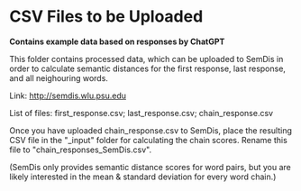 # CSV Files to be Uploaded

**Contains example data based on responses by ChatGPT**

This folder contains processed data, which can be uploaded to SemDis in order to calculate semantic distances for the first response, last response, and all neighouring words.

Link: http://semdis.wlu.psu.edu

List of files: first_response.csv; last_response.csv; chain_response.csv

Once you have uploaded chain_response.csv to SemDis, place the resulting CSV file in the "_input" folder for calculating the chain scores.
Rename this file to "chain_responses_SemDis.csv".

(SemDis only provides semantic distance scores for word pairs, but you are likely interested in the mean & standard deviation for every word chain.)
